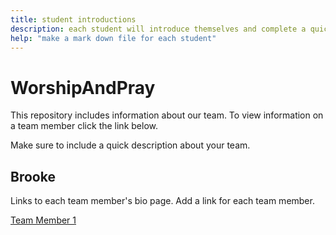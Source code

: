 ```yaml
---
title: student introductions
description: each student will introduce themselves and complete a quick bio
help: "make a mark down file for each student"
---
```


# WorshipAndPray

This repository includes information about our team. To view information on a team member click the link below.

Make sure to include a quick description about your team.

## Brooke

Links to each team member's bio page. Add a link for each team member.

[Team Member 1](/member1.md)
